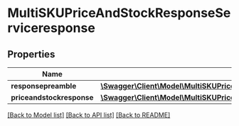 # MultiSKUPriceAndStockResponseServiceresponse

## Properties
Name | Type | Description | Notes
------------ | ------------- | ------------- | -------------
**responsepreamble** | [**\Swagger\Client\Model\MultiSKUPriceAndStockResponseServiceresponseResponsepreamble**](MultiSKUPriceAndStockResponseServiceresponseResponsepreamble.md) |  | [optional] 
**priceandstockresponse** | [**\Swagger\Client\Model\MultiSKUPriceAndStockResponseServiceresponsePriceandstockresponse**](MultiSKUPriceAndStockResponseServiceresponsePriceandstockresponse.md) |  | [optional] 

[[Back to Model list]](../../README.md#documentation-for-models) [[Back to API list]](../../README.md#documentation-for-api-endpoints) [[Back to README]](../../README.md)


